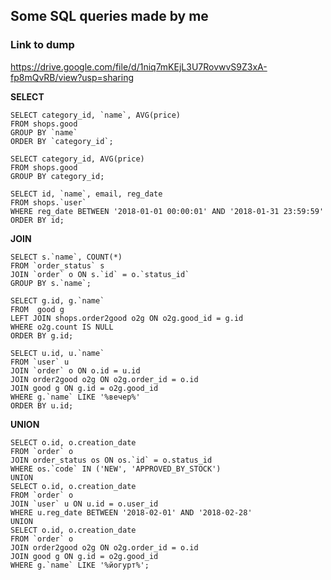 ## Some SQL queries made by me 

### Link to dump
https://drive.google.com/file/d/1niq7mKEjL3U7RovwvS9Z3xA-fp8mQvRB/view?usp=sharing


**SELECT**


```
SELECT category_id, `name`, AVG(price)
FROM shops.good
GROUP BY `name`
ORDER BY `category_id`;
```

```
SELECT category_id, AVG(price)
FROM shops.good
GROUP BY category_id;
```
```
SELECT id, `name`, email, reg_date
FROM shops.`user`
WHERE reg_date BETWEEN '2018-01-01 00:00:01' AND '2018-01-31 23:59:59'
ORDER BY id;
```

**JOIN**
```
SELECT s.`name`, COUNT(*)
FROM `order_status` s
JOIN `order` o ON s.`id` = o.`status_id`
GROUP BY s.`name`;
```

```
SELECT g.id, g.`name`
FROM  good g
LEFT JOIN shops.order2good o2g ON o2g.good_id = g.id
WHERE o2g.count IS NULL
ORDER BY g.id;
```

```
SELECT u.id, u.`name`
FROM `user` u
JOIN `order` o ON o.id = u.id
JOIN order2good o2g ON o2g.order_id = o.id
JOIN good g ON g.id = o2g.good_id
WHERE g.`name` LIKE '%вечер%'
ORDER BY u.id;
```


**UNION**

```
SELECT o.id, o.creation_date
FROM `order` o
JOIN order_status os ON os.`id` = o.status_id
WHERE os.`code` IN ('NEW', 'APPROVED_BY_STOCK')
UNION
SELECT o.id, o.creation_date
FROM `order` o
JOIN `user` u ON u.id = o.user_id
WHERE u.reg_date BETWEEN '2018-02-01' AND '2018-02-28'
UNION
SELECT o.id, o.creation_date
FROM `order` o
JOIN order2good o2g ON o2g.order_id = o.id
JOIN good g ON g.id = o2g.good_id
WHERE g.`name` LIKE '%йогурт%';
```